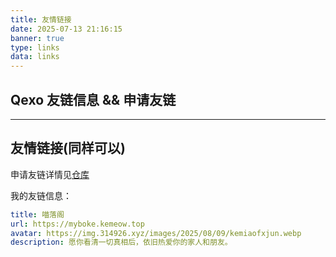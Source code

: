 ```yaml
---
title: 友情链接
date: 2025-07-13 21:16:15
banner: true
type: links
data: links
---
```


## Qexo 友链信息 && 申请友链

<div id="qexo-friends"></div>
<link rel="stylesheet" href="https://unpkg.com/qexo-friends/friends.css">
<script defer src="https://registry.npmmirror.com/qexo-static/1.6.0/files/hexo/friends.js"></script>
<script>
  function initFriends() {
    if (document.querySelector('#qexo-friends')) {
      loadQexoFriends('qexo-friends', 'https://qexo.kemeow.top');
    }
  }
  initFriends();
  document.addEventListener('pjax:complete', initFriends);
</script>

<div id="friends-api"></div>
<script src="/js/custom.js"></script>
<script>qexo_friend_api("friends-api","https://qexo.kemeow.top","");</script>

---

## 友情链接(同样可以)

申请友链详情见[仓库](https://github.com/kemiaofxjun/Friends)

我的友链信息：

```yaml
title: 喵落阁
url: https://myboke.kemeow.top
avatar: https://img.314926.xyz/images/2025/08/09/kemiaofxjun.webp
description: 愿你看清一切真相后，依旧热爱你的家人和朋友。
```